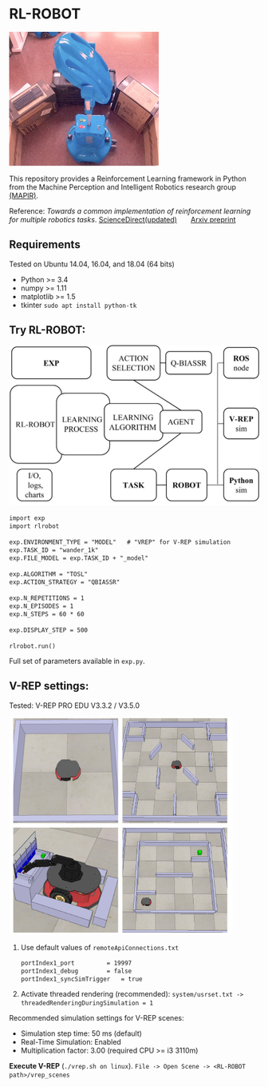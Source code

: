 # RL-ROBOT

<img alt="Robot" src="images/test_giraff.jpg" width="300">

This repository provides a Reinforcement Learning framework in Python from the Machine Perception and Intelligent Robotics research group [(MAPIR)](http://mapir.isa.uma.es).
 
Reference: *Towards a common implementation of reinforcement learning for multiple robotics tasks*. [ScienceDirect(updated)](http://www.sciencedirect.com/science/article/pii/S0957417417307613) &nbsp; &nbsp; &nbsp; [Arxiv preprint](https://arxiv.org/abs/1702.06329)


## Requirements

Tested on Ubuntu 14.04, 16.04, and 18.04 (64 bits)

* Python >= 3.4
* numpy >= 1.11
* matplotlib >= 1.5
* tkinter   `sudo apt install python-tk`

## Try RL-ROBOT:

<img alt="Architecture" src="images/architecture.jpg" width="600">

~~~
import exp
import rlrobot

exp.ENVIRONMENT_TYPE = "MODEL"   # "VREP" for V-REP simulation
exp.TASK_ID = "wander_1k"
exp.FILE_MODEL = exp.TASK_ID + "_model"

exp.ALGORITHM = "TOSL"
exp.ACTION_STRATEGY = "QBIASSR"
 
exp.N_REPETITIONS = 1
exp.N_EPISODES = 1
exp.N_STEPS = 60 * 60

exp.DISPLAY_STEP = 500

rlrobot.run()
~~~
Full set of parameters available in `exp.py`. 


## V-REP settings: 
Tested: V-REP PRO EDU V3.3.2 / V3.5.0

![Scenarios](images/scenarios.jpg)


1. Use default values of `remoteApiConnections.txt`
    ~~~
    portIndex1_port 		= 19997
    portIndex1_debug 		= false
    portIndex1_syncSimTrigger 	= true
    ~~~

2. Activate threaded rendering (recommended):
    `system/usrset.txt -> threadedRenderingDuringSimulation = 1` 

Recommended simulation settings for V-REP scenes:

* Simulation step time: 50 ms  (default) 
* Real-Time Simulation: Enabled
* Multiplication factor: 3.00 (required CPU >= i3 3110m)

 **Execute V-REP** 
 (`./vrep.sh on linux`). `File -> Open Scene -> <RL-ROBOT path>/vrep_scenes` 
